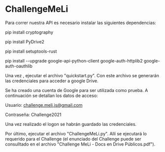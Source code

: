 # ChallengeMeLi

Para correr nuestra API es necesario instalar las siguientes dependencias:


pip install cryptography

pip install PyDrive2

pip install setuptools-rust

pip install --upgrade google-api-python-client google-auth-httplib2 google-auth-oauthlib


Una vez , ejecutar el archivo "quickstart.py". Con este archivo se generarán las credenciales para acceder a google Drive.

Se ha creado una cuenta de Google para ser utilizada como prueba. A continuación se detallan los datos de acceso:

Usuario: challenge.meli.js@gmail.com

Contraseña: Challenge2021


Una vez realizado el logon se habrán guardado las credenciales.

Por último, ejecutar el archivo "ChallengeMeLi.py". Allí se ejecutará lo requerido para el Challenge (el enunciado del Challenge puede ser consulltado en el archivo "Challenge MeLi - Docs en Drive Públicos.pdf").
